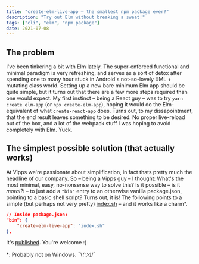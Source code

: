 ```yaml
---
title: "create-elm-live-app – the smallest npm package ever?"
description: "Try out Elm without breaking a sweat!"
tags: ["cli", "elm", "npm package"]
date: 2021-07-08
---
```


## The problem

I've been tinkering a bit with Elm lately. The super-enforced functional and minimal paradigm is very refreshing, and serves as a sort of detox after spending one to many hour stuck in Android's not-so-lovely XML + mutating class world. Setting up a new bare minimum Elm app should be quite simple, but it turns out that there are a few more steps required than one would expect. My first instinct – being a React guy – was to try `yarn create elm-app` (or `npx create-elm-app`), hoping it would do the Elm-equivalent of what `create-react-app` does. Turns out, to my dissapointment, that the end result leaves something to be desired. No proper live-reload out of the box, and a lot of the webpack stuff I was hoping to avoid completely with Elm. Yuck.

## The simplest possible solution (that actually works)

At Vipps we're passionate about simplification, in fact thats pretty much the headline of our company. So – being a Vipps guy – I thought: What's the most minimal, easy, no-nonsense way to solve this? Is it possible – is it _moral?!_ – to just add a `"bin"` entry to an otherwise vanilla package.json, pointing to a basic shell script? Turns out, it is! The following points to a simple (but perhaps not very pretty) [index.sh](https://github.com/cekrem/create-elm-live-app/blob/master/index.sh) – and it works like a charm\*.

```json
// Inside package.json:
"bin": {
    "create-elm-live-app": "index.sh"
},
```

It's [published](https://www.npmjs.com/package/create-elm-live-app). You're welcome :)

\*: Probably not on Windows. ¯\\_(ツ)_/¯
